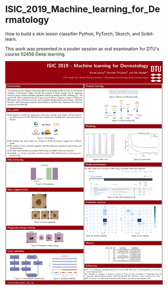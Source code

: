 # ISIC_2019_Machine_learning_for_Dermatology
How to build a skin lesion classifier Python, PyTorch, Skorch, and Scikit-learn.

This work was presented in a poster session as oral examination for DTU's course 02456 Deep learning.

![image](https://github.com/kalilamali/ISIC_2019_Machine_learning_for_Dermatology/blob/master/A_latex_poster_KL.png)
